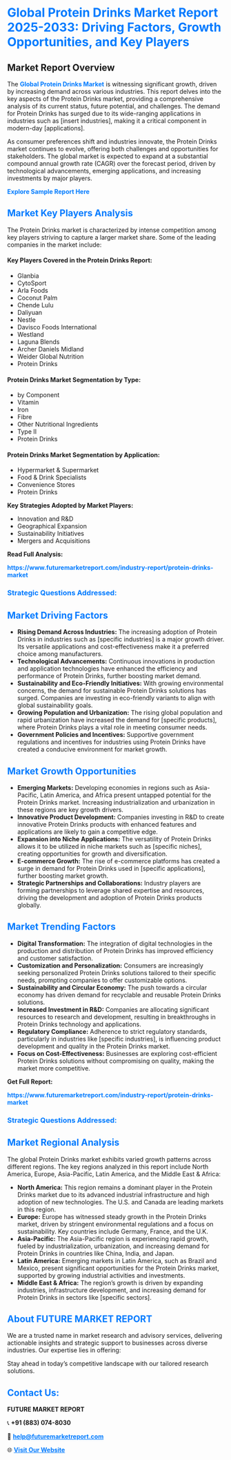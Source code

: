 <h1 style="color: #007BFF;">Global Protein Drinks Market Report 2025-2033: Driving Factors, Growth Opportunities, and Key Players</h1>

<section id="overview">
<h2>Market Report Overview</h2>
<p>The <a href="https://www.futuremarketreport.com/industry-report/protein-drinks-market" style="color: #007BFF; text-decoration: none;"><strong>Global Protein Drinks Market</strong></a> is witnessing significant growth, driven by increasing demand across various industries. This report delves into the key aspects of the Protein Drinks market, providing a comprehensive analysis of its current status, future potential, and challenges. The demand for Protein Drinks has surged due to its wide-ranging applications in industries such as [insert industries], making it a critical component in modern-day [applications].</p>
<p>As consumer preferences shift and industries innovate, the Protein Drinks market continues to evolve, offering both challenges and opportunities for stakeholders. The global market is expected to expand at a substantial compound annual growth rate (CAGR) over the forecast period, driven by technological advancements, emerging applications, and increasing investments by major players.</p>
</section>

<section id="overview">
<p><a href="https://www.futuremarketreport.com/request-sample/reportId=98587" style="color: #007BFF; text-decoration: none;"><strong>Explore Sample Report Here</strong></a></p>
</section>

<section id="key-players">
<h2 style="color: #007BFF;">Market Key Players Analysis</h2>
<p>The Protein Drinks market is characterized by intense competition among key players striving to capture a larger market share. Some of the leading companies in the market include:</p>
<h4>Key Players Covered in the Protein Drinks Report:</h4>
<ul><li>Glanbia</li><li>CytoSport</li><li>Arla Foods</li><li>Coconut Palm</li><li>Chende Lulu</li><li>Daliyuan</li><li>Nestle</li><li>Davisco Foods International</li><li>Westland</li><li>Laguna Blends</li><li>Archer Daniels Midland</li><li>Weider Global Nutrition</li><li>Protein Drinks</li></ul>
<h4>Protein Drinks Market Segmentation by Type:</h4>
<ul><li>by Component</li><li>Vitamin</li><li>Iron</li><li>Fibre</li><li>Other Nutritional Ingredients</li><li>Type II</li><li>Protein Drinks</li></ul>

<h4>Protein Drinks Market Segmentation by Application:</h4>
<ul><li>Hypermarket &amp; Supermarket</li><li>Food &amp; Drink Specialists</li><li>Convenience Stores</li><li>Protein Drinks</li></ul>
<p><strong>Key Strategies Adopted by Market Players:</strong></p>
<ul>
<li>Innovation and R&D</li>
<li>Geographical Expansion</li>
<li>Sustainability Initiatives</li>
<li>Mergers and Acquisitions</li>
</ul>
</section>

<section>
<p><strong>Read Full Analysis: </strong></p><a href="https://www.futuremarketreport.com/industry-report/protein-drinks-market" style="color: #007BFF; text-decoration: none;"><strong>https://www.futuremarketreport.com/industry-report/protein-drinks-market</strong></a>
<h3 style="color: #007BFF;">Strategic Questions Addressed:</h3>
</section>

<section id="driving-factors">
<h2 style="color: #007BFF;">Market Driving Factors</h2>
<ul>
<li><strong>Rising Demand Across Industries:</strong> The increasing adoption of Protein Drinks in industries such as [specific industries] is a major growth driver. Its versatile applications and cost-effectiveness make it a preferred choice among manufacturers.</li>
<li><strong>Technological Advancements:</strong> Continuous innovations in production and application technologies have enhanced the efficiency and performance of Protein Drinks, further boosting market demand.</li>
<li><strong>Sustainability and Eco-Friendly Initiatives:</strong> With growing environmental concerns, the demand for sustainable Protein Drinks solutions has surged. Companies are investing in eco-friendly variants to align with global sustainability goals.</li>
<li><strong>Growing Population and Urbanization:</strong> The rising global population and rapid urbanization have increased the demand for [specific products], where Protein Drinks plays a vital role in meeting consumer needs.</li>
<li><strong>Government Policies and Incentives:</strong> Supportive government regulations and incentives for industries using Protein Drinks have created a conducive environment for market growth.</li>
</ul>
</section>

<section id="growth-opportunities">
<h2 style="color: #007BFF;">Market Growth Opportunities</h2>
<ul>
<li><strong>Emerging Markets:</strong> Developing economies in regions such as Asia-Pacific, Latin America, and Africa present untapped potential for the Protein Drinks market. Increasing industrialization and urbanization in these regions are key growth drivers.</li>
<li><strong>Innovative Product Development:</strong> Companies investing in R&D to create innovative Protein Drinks products with enhanced features and applications are likely to gain a competitive edge.</li>
<li><strong>Expansion into Niche Applications:</strong> The versatility of Protein Drinks allows it to be utilized in niche markets such as [specific niches], creating opportunities for growth and diversification.</li>
<li><strong>E-commerce Growth:</strong> The rise of e-commerce platforms has created a surge in demand for Protein Drinks used in [specific applications], further boosting market growth.</li>
<li><strong>Strategic Partnerships and Collaborations:</strong> Industry players are forming partnerships to leverage shared expertise and resources, driving the development and adoption of Protein Drinks products globally.</li>
</ul>
</section>

<section id="trending-factors">
<h2 style="color: #007BFF;">Market Trending Factors</h2>
<ul>
<li><strong>Digital Transformation:</strong> The integration of digital technologies in the production and distribution of Protein Drinks has improved efficiency and customer satisfaction.</li>
<li><strong>Customization and Personalization:</strong> Consumers are increasingly seeking personalized Protein Drinks solutions tailored to their specific needs, prompting companies to offer customizable options.</li>
<li><strong>Sustainability and Circular Economy:</strong> The push towards a circular economy has driven demand for recyclable and reusable Protein Drinks solutions.</li>
<li><strong>Increased Investment in R&D:</strong> Companies are allocating significant resources to research and development, resulting in breakthroughs in Protein Drinks technology and applications.</li>
<li><strong>Regulatory Compliance:</strong> Adherence to strict regulatory standards, particularly in industries like [specific industries], is influencing product development and quality in the Protein Drinks market.</li>
<li><strong>Focus on Cost-Effectiveness:</strong> Businesses are exploring cost-efficient Protein Drinks solutions without compromising on quality, making the market more competitive.</li>
</ul>
</section>

<section>
<p><strong>Get Full Report: </strong></p><a href="https://www.futuremarketreport.com/industry-report/protein-drinks-market" style="color: #007BFF; text-decoration: none;"><strong>https://www.futuremarketreport.com/industry-report/protein-drinks-market</strong></a>
<h3 style="color: #007BFF;">Strategic Questions Addressed:</h3>
</section>


<section id="regional-analysis">
<h2 style="color: #007BFF;">Market Regional Analysis</h2>
<p>The global Protein Drinks market exhibits varied growth patterns across different regions. The key regions analyzed in this report include North America, Europe, Asia-Pacific, Latin America, and the Middle East & Africa:</p>
<ul>
<li><strong>North America:</strong> This region remains a dominant player in the Protein Drinks market due to its advanced industrial infrastructure and high adoption of new technologies. The U.S. and Canada are leading markets in this region.</li>
<li><strong>Europe:</strong> Europe has witnessed steady growth in the Protein Drinks market, driven by stringent environmental regulations and a focus on sustainability. Key countries include Germany, France, and the U.K.</li>
<li><strong>Asia-Pacific:</strong> The Asia-Pacific region is experiencing rapid growth, fueled by industrialization, urbanization, and increasing demand for Protein Drinks in countries like China, India, and Japan.</li>
<li><strong>Latin America:</strong> Emerging markets in Latin America, such as Brazil and Mexico, present significant opportunities for the Protein Drinks market, supported by growing industrial activities and investments.</li>
<li><strong>Middle East & Africa:</strong> The region’s growth is driven by expanding industries, infrastructure development, and increasing demand for Protein Drinks in sectors like [specific sectors].</li>
</ul>
</section>

<footer>
<h2 style="color: #007BFF;">About FUTURE MARKET REPORT</h2>
<p>We are a trusted name in market research and advisory services, delivering actionable insights and strategic support to businesses across diverse industries. Our expertise lies in offering:</p>

<p>Stay ahead in today’s competitive landscape with our tailored research solutions.</p>

<h2 style="color: #007BFF;">Contact Us:</h2>
<p><strong>FUTURE MARKET REPORT</strong></p>
<p>📞 <strong>+91 (883) 074-8030</strong></p>
<p>📧 <strong><a href="mailto:help@futuremarketreport.com" style="color: #007BFF;">help@futuremarketreport.com</a></strong></p>
<p>🌐 <strong><a href="https://www.futuremarketreport.com/" style="color: #007BFF;">Visit Our Website</a></strong></p>
</footer>
